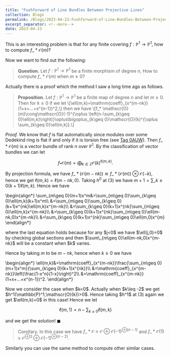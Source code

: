 ```yaml
---
title: "Fushforward of Line Bundles Between Projective Lines"
collection: Blogs
permalink: /Blogs/2023-04-23-Fushforward-of-Line-Bundles-Between-Projective-Lines
excerpt_separator: <!--more-->
date: 2023-04-23
---
```

This is an interesting problem is that for any finite covering $f:\mathbb{P}^1\to \mathbb{P}^1$, how to compute $f\_* \mathscr{O}(m)$?
<!--more-->

Now we want to find out the following:

> **Question.** Let $f:\mathbb{P}^1\to\mathbb{P}^1$ be a finite morphism of degree $n$, How to compute $f\_* \mathscr{O}(m)$ when $m\geq 0$?

Actually there is a proof which the method I saw a long time ago as follows.

> **Proposition.** Let $f:\mathbb{P}^1\to \mathbb{P}^1$ be a finite map of degree $n$ and let $m\geq 0$. Then for $k\geq 0$ if we let \\[\ell(m,k)=\mathrm{coeff}\_{x^{m-nk}}(1+x+...+x^{n-1})^2,\\] then we have \\[f\_* \mathscr{O}(m)\cong\mathscr{O}(-1)^{\oplus \left(n-\sum\_{k\geq 0}\ell(m,k)\right)}\oplus\bigoplus\_{k\geq 0}\mathscr{O}(k)^{\oplus \sum\_{k\geq 0}\ell(m,k)}.\\]

*Proof.* We know that $f$ is flat automatically since modules over some Dedekind ring is flat if and only if it is torsion free (see [Tag 0AUW](https://stacks.math.columbia.edu/tag/0AUW)). Then $f\_* \mathscr{O}(m)$ is a vector bundle of rank $n$ over $\mathbb{P}^1$. By the classification of vector bundles we can let

$$f_* \mathscr{O}(m)=\bigoplus_{k\in\mathbb{Z}}\mathscr{O}(k)^{\ell(m,k)}.$$

By projection formula, we have $f\_* (\mathscr{O}(m-nk))\cong f\_* (\mathscr{O}(m))\otimes\mathscr{O}(-k)$, hence we get $\ell(m,k)=\ell(m-nk,0)$.
Taking $h^0$ at (3) we have $m+1=\sum\_{k\geq 0}(k+1)\ell(m,k)$. Hence we have
<html>
<head>
  <meta charset="utf-8">
  <meta name="viewport" content="width=device-width">
  <script src="https://polyfill.io/v3/polyfill.min.js?features=es6"></script>
  <script id="MathJax-script" async
          src="https://cdn.jsdelivr.net/npm/mathjax@3/es5/tex-mml-chtml.js">
  </script>
</head>
<body>
<p>
\begin{align*}
\sum_{m\geq 0}(m+1)x^m&=\sum_{m\geq 0}\sum_{k\geq 0}\ell(m,k)(k+1)x^m\\
  &=\sum_{m\geq 0}\sum_{k\geq 0}(k+1)x^{nk}\ell(m,k)x^{m-nk}\\
  &=\sum_{k\geq 0}(k+1)x^{nk}\sum_{m\geq 0}\ell(m,k)x^{m-nk}\\
  &=\sum_{k\geq 0}(k+1)x^{nk}\sum_{m\geq 0}\ell(m-nk,0)x^{m-nk}\\
  &=\sum_{k\geq 0}(k+1)x^{nk}\sum_{m\geq 0}\ell(m,0)x^{m}
\end{align*}
</p>
</body>
</html>
where the last equation holds because for any $j<0$ we have $\ell(j,0)=0$ by checking global sections and then $\sum\_{m\geq 0}\ell(m-nk,0)x^{m-nk}$
will be a constant when $k$ varies.

Hence by taking $m$ to be $m-nk$, hence when $k\geq 0$ we have
<html>
<head>
  <meta charset="utf-8">
  <meta name="viewport" content="width=device-width">
  <script src="https://polyfill.io/v3/polyfill.min.js?features=es6"></script>
  <script id="MathJax-script" async
          src="https://cdn.jsdelivr.net/npm/mathjax@3/es5/tex-mml-chtml.js">
  </script>
</head>
<body>
<p>
\begin{align*}
\ell(m,k)&=\mathrm{coeff}_{x^{m-nk}}\frac{\sum_{m\geq 0}(m+1)x^m}{\sum_{k\geq 0}(k+1)x^{nk}}\\
  &=\mathrm{coeff}_{x^{m-nk}}\left(\frac{1-x^n}{1-x}\right)^2\\
  &=\mathrm{coeff}_{x^{m-nk}}(1+x+...+x^{n-1})^2.
\end{align*}
</p>
</body>
</html>
Now we consider the case when $k<0$. Actually when $k\leq -2$ we get $h^1(\mathbb{P}^1,\mathscr{O}(k))>0$. Hence taking $h^1$ at (3) again we get $\ell(m,k)=0$ in this case! Hence we let

$$
\ell(m,1)=n-\sum_{k\geq 0}\ell(m,k)
$$

and we get the solution! $\blacksquare$

> Corollary. In this case we have $f\_* \mathscr{O}\cong \mathscr{O}\oplus\mathscr{O}(-1)^{\oplus(n-1)}$ and $f\_* \mathscr{O}(1)\cong \mathscr{O}^{\oplus 2}\oplus\mathscr{O}(-1)^{\oplus(n-2)}$.

Similarly you can use the same method to compute other similar cases.



